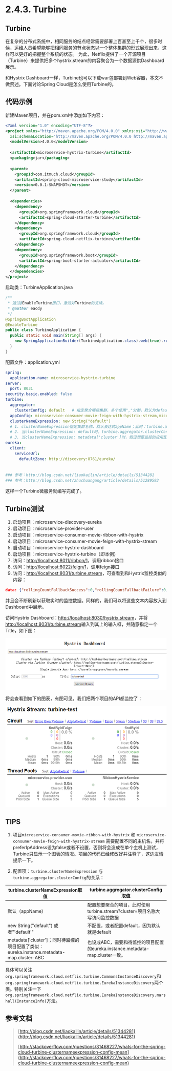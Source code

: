 # 2.4.3. Turbine



## Turbine

在复杂的分布式系统中，相同服务的结点经常需要部署上百甚至上千个，很多时候，运维人员希望能够把相同服务的节点状态以一个整体集群的形式展现出来，这样可以更好的把握整个系统的状态。 为此，Netflix提供了一个开源项目（Turbine）来提供把多个hystrix.stream的内容聚合为一个数据源供Dashboard展示。 

和Hystrix Dashboard一样，Turbine也可以下载war包部署到Web容器，本文不做赘述。下面讨论Spring Cloud是怎么使用Turbine的。



## 代码示例

新建Maven项目，并在pom.xml中添加如下内容：

```xml
<?xml version="1.0" encoding="UTF-8"?>
<project xmlns="http://maven.apache.org/POM/4.0.0" xmlns:xsi="http://www.w3.org/2001/XMLSchema-instance"
  xsi:schemaLocation="http://maven.apache.org/POM/4.0.0 http://maven.apache.org/xsd/maven-4.0.0.xsd">
  <modelVersion>4.0.0</modelVersion>

  <artifactId>microservice-hystrix-turbine</artifactId>
  <packaging>jar</packaging>

  <parent>
    <groupId>com.itmuch.cloud</groupId>
    <artifactId>spring-cloud-microservice-study</artifactId>
    <version>0.0.1-SNAPSHOT</version>
  </parent>

  <dependencies>
    <dependency>
      <groupId>org.springframework.cloud</groupId>
      <artifactId>spring-cloud-starter-turbine</artifactId>
    </dependency>
    <dependency>
      <groupId>org.springframework.cloud</groupId>
      <artifactId>spring-cloud-netflix-turbine</artifactId>
    </dependency>
    <dependency>
      <groupId>org.springframework.boot</groupId>
      <artifactId>spring-boot-starter-actuator</artifactId>
    </dependency>
  </dependencies>
</project>
```

启动类：TurbineApplication.java

```java
/**
 * 通过@EnableTurbine接口，激活对Turbine的支持。
 * @author eacdy
 */
@SpringBootApplication
@EnableTurbine
public class TurbineApplication {
  public static void main(String[] args) {
    new SpringApplicationBuilder(TurbineApplication.class).web(true).run(args);
  }
}
```

配置文件：application.yml

```yaml
spring:
  application.name: microservice-hystrix-turbine
server:
  port: 8031
security.basic.enabled: false
turbine:
  aggregator:
    clusterConfig: default   # 指定聚合哪些集群，多个使用","分割，默认为default。可使用http://.../turbine.stream?cluster={clusterConfig之一}访问
  appConfig: microservice-consumer-movie-feign-with-hystrix-stream,microservice-consumer-movie-ribbon-with-hystrix  ### 配置Eureka中的serviceId列表，表明监控哪些服务
  clusterNameExpression: new String("default")
  # 1. clusterNameExpression指定集群名称，默认表达式appName；此时：turbine.aggregator.clusterConfig需要配置想要监控的应用名称
  # 2. 当clusterNameExpression: default时，turbine.aggregator.clusterConfig可以不写，因为默认就是default
  # 3. 当clusterNameExpression: metadata['cluster']时，假设想要监控的应用配置了eureka.instance.metadata-map.cluster: ABC，则需要配置，同时turbine.aggregator.clusterConfig: ABC
eureka:
  client:
    serviceUrl:
      defaultZone: http://discovery:8761/eureka/
      
      
### 参考：http://blog.csdn.net/liaokailin/article/details/51344281
### 参考：http://blog.csdn.net/zhuchuangang/article/details/51289593
```

这样一个Turbine微服务就编写完成了。



## Turbine测试

1. 启动项目：microservice-discovery-eureka
2. 启动项目：microservice-provider-user
3. 启动项目：microservice-consumer-movie-ribbon-with-hystrix
4. 启动项目：microservice-consumer-movie-feign-with-hystrix-stream
5. 启动项目：microservice-hystrix-dashboard
6. 启动项目：microservice-hystrix-turbine（即本例）
7. 访问：[http://localhost:8011/ribbon/1](http://localhost:8011/ribbon/1)，调用ribbon接口
8. 访问：[http://localhost:8022/feign/1](http://localhost:8022/feign/1)，调用feign接口
9. 访问：[http://localhost:8031/turbine.stream](http://localhost:8031/turbine.stream)，可查看到和Hystrix监控类似的内容：

```json
data: {"rollingCountFallbackSuccess":0,"rollingCountFallbackFailure":0,"propertyValue_circuitBreakerRequestVolumeThreshold":20,"p
```

并且会不断刷新以获取实时的监控数据。同样的，我们可以将这些文本内容放入到Dashboard中展示。

访问Hystrix Dashboard：[http://localhost:8030/hystrix.stream](http://localhost:8030/hystrix.stream)，并将[http://localhost:8031/turbine.stream](http://localhost:8031/turbine.stream)输入到其上的输入框，并随意指定一个Title，如下图：

![turbine-index](images/turbine-01.png)

将会查看到如下的图表，有图可见，我们把两个项目的API都监控了：

![turbine-chart](images/turbine-02.png)



## TIPS

1. 项目`microservice-consumer-movie-ribbon-with-hystrix` 和 `microservice-consumer-movie-feign-with-hystrix-stream` 需要配置不同的主机名，并将preferIpAddress设为false或者不设置，否则将会造成在单个主机上测试，Turbine只显示一个图表的情况。项目的代码已经修改好并注释了，这边友情提示一下。

2. 配置项：`turbine.clusterNameExpression` 与 `turbine.aggregator.clusterConfig`的关系：

| turbine.clusterNameExpression取值          | turbine.aggregator.clusterConfig 取值      |
| ---------------------------------------- | ---------------------------------------- |
| 默认（appName）                              | 配置想要聚合的项目，此时使用turbine.stream?cluster=项目名称大写访问监控数据 |
| new String("default") 或者"'default'"      | 不配置，或者配置default，因为默认就是default            |
| metadata['cluster']；同时待监控的项目配置了类似：eureka.instance.metadata-map.cluster: ABC | 也设成ABC，需要和待监控的项目配置的eureka.instance.metadata-map.cluster一致。 |

具体可以关注`org.springframework.cloud.netflix.turbine.CommonsInstanceDiscovery`和`org.springframework.cloud.netflix.turbine.EurekaInstanceDiscovery`两个类。特别关注一下`org.springframework.cloud.netflix.turbine.EurekaInstanceDiscovery.marshall(InstanceInfo)`方法。



## 参考文档

> [http://blog.csdn.net/liaokailin/article/details/51344281](http://blog.csdn.net/liaokailin/article/details/51344281)
>
> [http://stackoverflow.com/questions/31468227/whats-for-the-spring-cloud-turbine-clusternameexpression-config-mean](http://stackoverflow.com/questions/31468227/whats-for-the-spring-cloud-turbine-clusternameexpression-config-mean)

